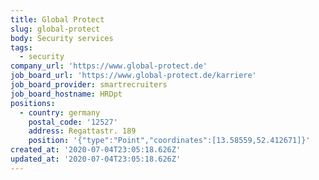 ```yaml
---
title: Global Protect
slug: global-protect
body: Security services
tags:
  - security
company_url: 'https://www.global-protect.de'
job_board_url: 'https://www.global-protect.de/karriere'
job_board_provider: smartrecruiters
job_board_hostname: HRDpt
positions:
  - country: germany
    postal_code: '12527'
    address: Regattastr. 189
    position: '{"type":"Point","coordinates":[13.58559,52.412671]}'
created_at: '2020-07-04T23:05:18.626Z'
updated_at: '2020-07-04T23:05:18.626Z'
---
```


